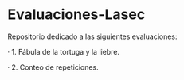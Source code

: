 # Evaluaciones-Lasec

Repositorio dedicado a las siguientes evaluaciones:

· 1. Fábula de la tortuga y la liebre.

· 2. Conteo de repeticiones.

